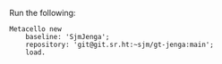 Run the following:

```language=text
Metacello new
	baseline: 'SjmJenga';
	repository: 'git@git.sr.ht:~sjm/gt-jenga:main';
	load.
```
